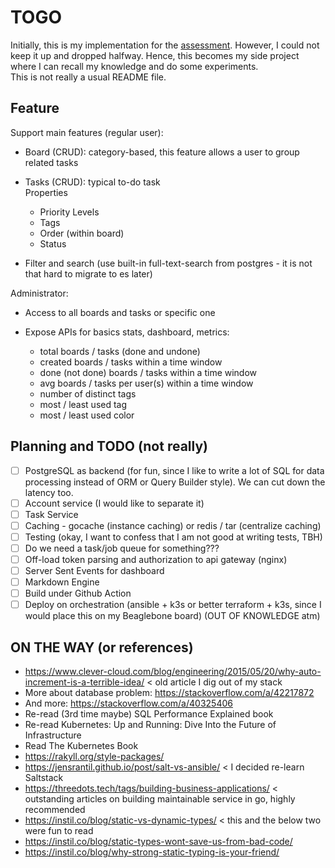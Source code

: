 # TOGO

Initially, this is my implementation for the [assessment](https://github.com/manabie-com/togo/tree/v0.0.1).  However, I could not keep it up and dropped halfway.
Hence, this becomes my side project where I can recall my knowledge and do some experiments.  
This is not really a usual README file.  

## Feature

Support main features (regular user):

- Board (CRUD): category-based, this feature allows a user to group related tasks
- Tasks (CRUD): typical to-do task  
    Properties

    - Priority Levels
    - Tags
    - Order (within board)
    - Status

- Filter and search (use built-in full-text-search from postgres - it is not that hard to migrate to es later)

Administrator:

- Access to all boards and tasks or specific one 
- Expose APIs for basics stats, dashboard, metrics:

    - total boards / tasks (done and undone)
    - created boards / tasks within a time window
    - done (not done) boards / tasks within a time window
    - avg boards / tasks per user(s) within a time window
    - number of distinct tags
    - most / least used tag
    - most / least used color 

## Planning and TODO (not really)

- [ ] PostgreSQL as backend (for fun, since I like to write a lot of SQL for data processing instead of ORM or Query Builder style). We can cut down the latency too.
- [ ] Account service (I would like to separate it)
- [ ] Task Service
- [ ] Caching - gocache (instance caching) or redis / tar (centralize caching)
- [ ] Testing (okay, I want to confess that I am not good at writing tests, TBH)
- [ ] Do we need a task/job queue for something???
- [ ] Off-load token parsing and authorization to api gateway (nginx)
- [ ] Server Sent Events for dashboard 
- [ ] Markdown Engine 
- [ ] Build under Github Action
- [ ] Deploy on orchestration (ansible + k3s or better terraform + k3s, since I would place this on my Beaglebone board) (OUT OF KNOWLEDGE atm)

## ON THE WAY (or references)

- https://www.clever-cloud.com/blog/engineering/2015/05/20/why-auto-increment-is-a-terrible-idea/ < old article I dig out of my stack 
- More about database problem:  https://stackoverflow.com/a/42217872
- And more: https://stackoverflow.com/a/40325406
- Re-read (3rd time maybe) SQL Performance Explained book
- Re-read Kubernetes: Up and Running: Dive Into the Future of Infrastructure
- Read The Kubernetes Book
- https://rakyll.org/style-packages/
- https://jensrantil.github.io/post/salt-vs-ansible/ < I decided re-learn Saltstack
- https://threedots.tech/tags/building-business-applications/ < outstanding articles on building maintainable service in go, highly recommended
- https://instil.co/blog/static-vs-dynamic-types/ < this and the below two were fun to read
- https://instil.co/blog/static-types-wont-save-us-from-bad-code/
- https://instil.co/blog/why-strong-static-typing-is-your-friend/

